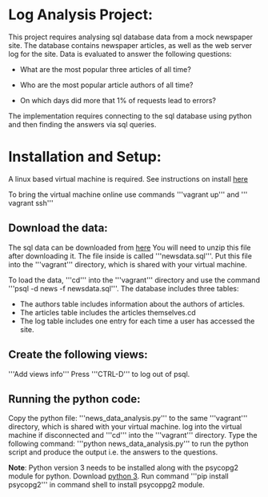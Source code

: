 # Log Analysis Project:
This project requires analysing sql database data from a mock newspaper site.
The database contains newspaper articles, as well as the web server log for the site.
Data is evaluated to answer the following questions:

* What are the most popular three articles of all time?

* Who are the most popular article authors of all time?

* On which days did more that 1% of requests lead to errors?

The implementation requires connecting to the sql database using python and then finding the answers via sql queries.


# Installation and Setup:

A linux based virtual machine is required. See instructions on install [here](https://classroom.udacity.com/nanodegrees/nd004/parts/8d3e23e1-9ab6-47eb-b4f3-d5dc7ef27bf0/modules/bc51d967-cb21-46f4-90ea-caf73439dc59/lessons/5475ecd6-cfdb-4418-85a2-f2583074c08d/concepts/14c72fe3-e3fe-4959-9c4b-467cf5b7c3a0)   

To bring the virtual machine online use commands '''vagrant up''' and ''' vagrant ssh'''

## Download the data:

The sql data can be downloaded from [here](https://d17h27t6h515a5.cloudfront.net/topher/2016/August/57b5f748_newsdata/newsdata.zip)
You will need to unzip this file after downloading it. The file inside is called '''newsdata.sql'''. Put this file into the '''vagrant''' directory, which is shared with your virtual machine.

To load the data, '''cd''' into the '''vagrant''' directory and use the command '''psql -d news -f newsdata.sql'''. 
The database includes three tables:

* The authors table includes information about the authors of articles.
* The articles table includes the articles themselves.cd 
* The log table includes one entry for each time a user has accessed the site.

## Create the following views:

'''Add views info'''
Press '''CTRL-D''' to log out of psql.

## Running the python code:

Copy the python file: '''news_data_analysis.py''' to the same '''vagrant''' directory, which is shared with your virtual machine.
log into the virtual machine if disconnected and '''cd''' into the '''vagrant''' directory.
Type the following command: '''python news_data_analysis.py''' to run the python script and produce the output i.e. the answers to the questions.

**Note**: Python version 3 needs to be installed along with the psycopg2 module for python. Download [python 3](https://www.python.org/downloads/). 
Run command '''pip install psycopg2''' in command shell to install psycoppg2 module.
